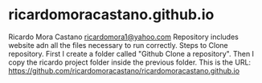 # ricardomoracastano.github.io
Ricardo Mora Castano ricardomora1@yahoo.com
Repository includes website adn all the files necessary to run correctly.
Steps to Clone repository. First I create a folder called "Github Clone a repository".
Then I copy the ricardo project folder inside the previous folder.
This is the URL:
https://github.com/ricardomoracastano/ricardomoracastano.github.io
